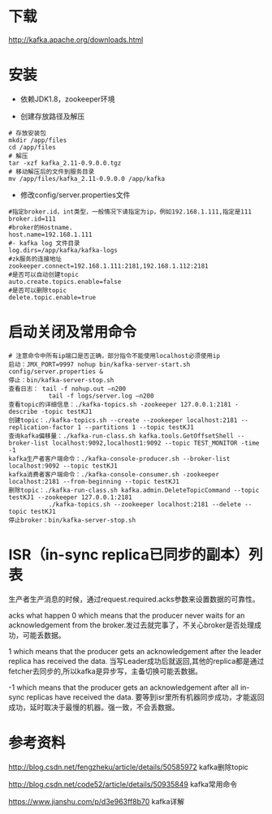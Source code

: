 下载
===
http://kafka.apache.org/downloads.html


安装
===
+ 依赖JDK1.8，zookeeper环境

+ 创建存放路径及解压
```text
# 存放安装包
mkdir /app/files 
cd /app/files
# 解压
tar -xzf kafka_2.11-0.9.0.0.tgz
# 移动解压后的文件到服务目录
mv /app/files/kafka_2.11-0.9.0.0 /app/kafka
```

+ 修改config/server.properties文件
```text
#指定broker.id，int类型，一般情况下请指定为ip，例如192.168.1.111,指定是111
broker.id=111
#broker的Hostname.
host.name=192.168.1.111
#- kafka log 文件目录 
log.dirs=/app/kafka/kafka-logs
#zk服务的连接地址
zookeeper.connect=192.168.1.111:2181,192.168.1.112:2181
#是否可以自动创建topic
auto.create.topics.enable=false
#是否可以删除topic
delete.topic.enable=true
```


启动关闭及常用命令
===
```text
# 注意命令中所有ip端口是否正确，部分指令不能使用localhost必须使用ip
启动：JMX_PORT=9997 nohup bin/kafka-server-start.sh config/server.properties &
停止：bin/kafka-server-stop.sh
查看日志： tail -f nohup.out –n200   
           tail -f logs/server.log –n200
查看topic的详细信息：./kafka-topics.sh -zookeeper 127.0.0.1:2181 -describe -topic testKJ1
创建topic：./kafka-topics.sh --create --zookeeper localhost:2181 --replication-factor 1 --partitions 1 --topic testKJ1
查询kafka偏移量：./kafka-run-class.sh kafka.tools.GetOffsetShell --broker-list localhost:9092,localhost1:9092 --topic TEST_MONITOR -time -1
kafka生产者客户端命令：./kafka-console-producer.sh --broker-list localhost:9092 --topic testKJ1  
kafka消费者客户端命令：./kafka-console-consumer.sh -zookeeper localhost:2181 --from-beginning --topic testKJ1   
删除topic：./kafka-run-class.sh kafka.admin.DeleteTopicCommand --topic testKJ1 --zookeeper 127.0.0.1:2181 
           ./kafka-topics.sh --zookeeper localhost:2181 --delete --topic testKJ1  
停止broker：bin/kafka-server-stop.sh
```

ISR（in-sync replica已同步的副本）列表
===
生产者生产消息的时候，通过request.required.acks参数来设置数据的可靠性。

acks what happen
0
which means that the producer never waits for an acknowledgement from the broker.发过去就完事了，不关心broker是否处理成功，可能丢数据。

1
which means that the producer gets an acknowledgement after the leader replica has received the data. 当写Leader成功后就返回,其他的replica都是通过fetcher去同步的,所以kafka是异步写，主备切换可能丢数据。

-1
which means that the producer gets an acknowledgement after all in-sync replicas have received the data. 要等到isr里所有机器同步成功，才能返回成功，延时取决于最慢的机器。强一致，不会丢数据。


参考资料
===
http://blog.csdn.net/fengzheku/article/details/50585972  kafka删除topic

http://blog.csdn.net/code52/article/details/50935849  kafka常用命令

https://www.jianshu.com/p/d3e963ff8b70  kafka详解
